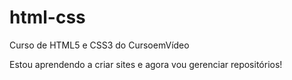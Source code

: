 # html-css
 Curso de HTML5 e CSS3 do CursoemVídeo

 Estou aprendendo a criar sites e agora vou gerenciar repositórios!

<a href="https://victor2212-code.github.io/html-css/exercicios/ex003/index.html"></a>